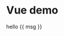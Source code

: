 # Vue demo

<div>hello {{ msg }}</div>

<script>
  new Vue({
    el: '#main',
    data: { msg: 'Vue' }
  })
</script>
